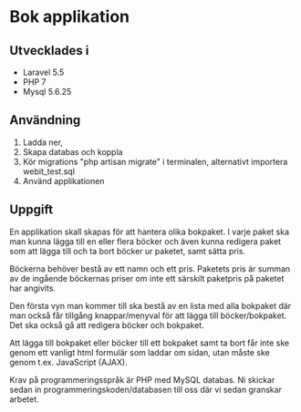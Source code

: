 # Bok applikation

## Utvecklades i
- Laravel 5.5
- PHP 7
- Mysql 5.6.25


## Användning
1. Ladda ner,
2. Skapa databas och koppla
3. Kör migrations "php artisan migrate" i terminalen, alternativt importera webit_test.sql
4. Använd applikationen


## Uppgift
En applikation skall skapas för att hantera olika bokpaket. I varje paket ska man kunna lägga till en eller flera böcker och även kunna redigera paket som att lägga till och ta bort böcker ur paketet, samt sätta pris.

Böckerna behöver bestå av ett namn och ett pris. Paketets pris är summan av de ingående böckernas priser om inte ett särskilt paketpris på paketet har angivits.

Den första vyn man kommer till ska bestå av en lista med alla bokpaket där man också får tillgång knappar/menyval för att lägga till böcker/bokpaket. Det ska också gå att redigera böcker och bokpaket.

Att lägga till bokpaket eller böcker till ett bokpaket samt ta bort får inte ske genom ett vanligt html formulär som laddar om sidan, utan måste ske genom t.ex. JavaScript (AJAX).

Krav på programmeringsspråk är PHP med MySQL databas.
Ni skickar sedan in programmeringskoden/databasen till oss där vi sedan granskar arbetet.




